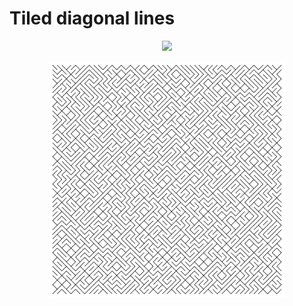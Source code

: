 # Tiled diagonal lines

<p align="center">
  <a href="https://codesandbox.io/s/github/mhyfritz/generative-art-speedrun-examples/tree/master/01-lines-tiled">
    <img src="https://codesandbox.io/static/img/play-codesandbox.svg">
  </a>
</p>

<p align="center">
  <img src="lines-tiled.png" width="75%" />
</p>
